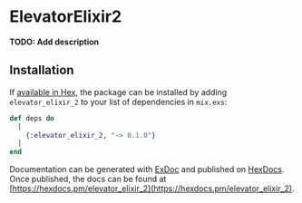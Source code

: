 # ElevatorElixir2

**TODO: Add description**

## Installation

If [available in Hex](https://hex.pm/docs/publish), the package can be installed
by adding `elevator_elixir_2` to your list of dependencies in `mix.exs`:

```elixir
def deps do
  [
    {:elevator_elixir_2, "~> 0.1.0"}
  ]
end
```

Documentation can be generated with [ExDoc](https://github.com/elixir-lang/ex_doc)
and published on [HexDocs](https://hexdocs.pm). Once published, the docs can
be found at [https://hexdocs.pm/elevator_elixir_2](https://hexdocs.pm/elevator_elixir_2).

